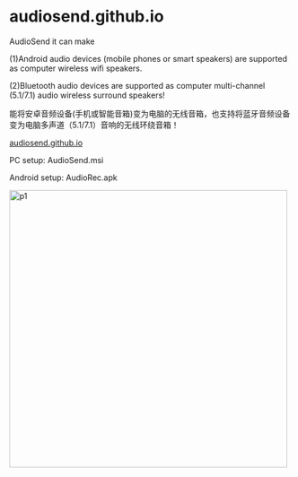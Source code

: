 # audiosend.github.io

AudioSend it can make

(1)Android audio devices (mobile phones or smart speakers) are supported as computer wireless wifi speakers.

(2)Bluetooth audio devices are supported as computer multi-channel (5.1/7.1) audio wireless surround speakers!


能将安卓音频设备(手机或智能音箱)变为电脑的无线音箱，也支持将蓝牙音频设备变为电脑多声道（5.1/7.1）音响的无线环绕音箱！


<a href="https://audiosend.github.io//">audiosend.github.io</a>

PC setup: AudioSend.msi

Android setup: AudioRec.apk

<img width="495" alt="p1" src="https://user-images.githubusercontent.com/117324192/211969597-740609f0-e4b6-4d72-b5eb-e93b405ff92e.PNG">
